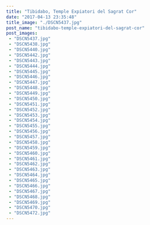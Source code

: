 ```yaml
---
title: "Tibidabo, Temple Expiatori del Sagrat Cor"
date: "2017-04-13 23:35:48"
title_image: "./DSCN5437.jpg"
post_name: "tibidabo-temple-expiatori-del-sagrat-cor"
post_images: 
 - "DSCN5437.jpg"
 - "DSCN5438.jpg"
 - "DSCN5440.jpg"
 - "DSCN5442.jpg"
 - "DSCN5443.jpg"
 - "DSCN5444.jpg"
 - "DSCN5445.jpg"
 - "DSCN5446.jpg"
 - "DSCN5447.jpg"
 - "DSCN5448.jpg"
 - "DSCN5449.jpg"
 - "DSCN5450.jpg"
 - "DSCN5451.jpg"
 - "DSCN5452.jpg"
 - "DSCN5453.jpg"
 - "DSCN5454.jpg"
 - "DSCN5455.jpg"
 - "DSCN5456.jpg"
 - "DSCN5457.jpg"
 - "DSCN5458.jpg"
 - "DSCN5459.jpg"
 - "DSCN5460.jpg"
 - "DSCN5461.jpg"
 - "DSCN5462.jpg"
 - "DSCN5463.jpg"
 - "DSCN5464.jpg"
 - "DSCN5465.jpg"
 - "DSCN5466.jpg"
 - "DSCN5467.jpg"
 - "DSCN5468.jpg"
 - "DSCN5469.jpg"
 - "DSCN5470.jpg"
 - "DSCN5472.jpg"
---
```



